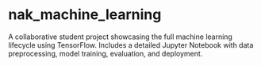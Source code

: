 # nak_machine_learning
A collaborative student project showcasing the full machine learning lifecycle using TensorFlow. Includes a detailed Jupyter Notebook with data preprocessing, model training, evaluation, and deployment.
